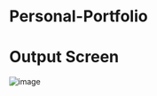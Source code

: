 # Personal-Portfolio

# Output Screen
![image](https://github.com/Abhi865625/Personal-Portfolio/assets/93569162/3b070a6d-e74a-4f02-a75b-d1e806fe9c0b)
